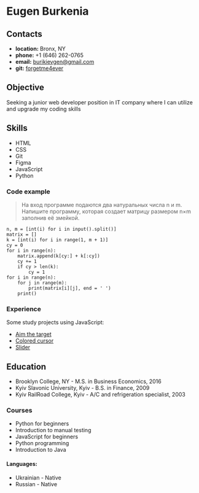 # Eugen Burkenia

## Contacts
- **location:** Bronx, NY
- **phone:** +1 (646) 262-0765
- **email:** burikievgen@gmail.com
- **git:** [forgetme4ever](https://github.com/forgetme4ever)

## Objective
Seeking a junior web developer position in IT company where I can utilize and upgrade my coding skills

## Skills
- HTML
- CSS
- Git
- Figma
- JavaScript
- Python

### Code example
> На вход программе подаются два натуральных числа n и m. Напишите программу, которая создает матрицу размером n×m заполнив её змейкой.
```
n, m = [int(i) for i in input().split()]
matrix = []
k = [int(i) for i in range(1, m + 1)]
cy = 0
for i in range(n):
    matrix.append(k[cy:] + k[:cy])
    cy += 1
    if cy > len(k):
        cy = 1
for i in range(n):
    for j in range(m):
        print(matrix[i][j], end = ' ')    
    print()
```

### Experience
Some study projects using JavaScript:
+ [Aim the target](https://github.com/forgetme4ever/aimthetarget)
+ [Colored cursor](https://github.com/forgetme4ever/coloredCursor)
+ [Slider](https://github.com/forgetme4ever/sliderUpnDown)

## Education
+ Brooklyn College, NY - M.S. in Business Economics, 2016
+ Kyiv Slavonic University, Kyiv - B.S. in Finance, 2009
+ Kyiv RailRoad College, Kyiv - A/C and refrigeration specialist, 2003

### Courses
- Python for beginners
- Introduction to manual testing
- JavaScript for beginners
- Python programming
- Introduction to Java

#### Languages:
- Ukrainian - Native
- Russian - Native
